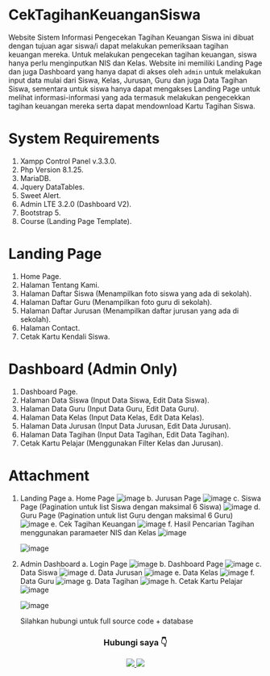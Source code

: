 # CekTagihanKeuanganSiswa
Website Sistem Informasi Pengecekan Tagihan Keuangan Siswa ini dibuat dengan tujuan agar siswa/i dapat melakukan pemeriksaan tagihan keuangan mereka.
Untuk melakukan pengecekan tagihan keuangan, siswa hanya perlu menginputkan NIS dan Kelas. Website ini memiliki Landing Page dan juga Dashboard yang hanya dapat di akses oleh `admin` untuk melakukan input data mulai dari Siswa, Kelas, Jurusan, Guru dan juga Data Tagihan Siswa, sementara untuk siswa hanya dapat mengakses Landing Page untuk melihat informasi-informasi yang ada termasuk melakukan pengecekkan tagihan keuangan mereka serta dapat mendownload Kartu Tagihan Siswa.

# System Requirements
1. Xampp Control Panel v.3.3.0.
2. Php Version 8.1.25.
3. MariaDB.
4. Jquery DataTables.
5. Sweet Alert.
6. Admin LTE 3.2.0 (Dashboard V2).
7. Bootstrap 5.
8. Course (Landing Page Template).

# Landing Page
1. Home Page.
2. Halaman Tentang Kami.
3. Halaman Daftar Siswa (Menampilkan foto siswa yang ada di sekolah).
4. Halaman Daftar Guru (Menampilkan foto guru di sekolah).
5. Halaman Daftar Jurusan (Menampilkan daftar jurusan yang ada di sekolah).
6. Halaman Contact.
7. Cetak Kartu Kendali Siswa.

# Dashboard (Admin Only)
1. Dashboard Page.
2. Halaman Data Siswa (Input Data Siswa, Edit Data Siswa).
3. Halaman Data Guru (Input Data Guru, Edit Data Guru).
4. Halaman Data Kelas (Input Data Kelas, Edit Data Kelas).
5. Halaman Data Jurusan (Input Data Jurusan, Edit Data Jurusan).
6. Halaman Data Tagihan (Input Data Tagihan, Edit Data Tagihan).
7. Cetak Kartu Pelajar (Menggunakan Filter Kelas dan Jurusan).


# Attachment

1. Landing Page
   a. Home Page
   ![image](https://github.com/user-attachments/assets/bda2e5e6-a803-42f3-94bd-d7b3ad7a1909)
   b. Jurusan Page
   ![image](https://github.com/user-attachments/assets/8939316e-1916-4f44-8182-ba04a09201f5)
   c. Siswa Page (Pagination untuk list Siswa dengan maksimal 6 Siswa)
   ![image](https://github.com/user-attachments/assets/39763d57-dcd1-40c4-960d-84eab60b6a57)
   d. Guru Page (Pagination untuk list Guru dengan maksimal 6 Guru)
   ![image](https://github.com/user-attachments/assets/4569b3c6-e8bd-4e73-bd61-7ff3b6a61546)
   e. Cek Tagihan Keuangan
   ![image](https://github.com/user-attachments/assets/c82a9ed6-60c0-4955-ab5f-18ffa3877ae0)
   f. Hasil Pencarian Tagihan menggunakan paramaeter NIS dan Kelas
   ![image](https://github.com/user-attachments/assets/ecb1c022-d5c9-49ee-a449-68046cfc895b)

   ![image](https://github.com/user-attachments/assets/d0a9ba45-3c44-4c71-8942-2327c1966c88)

 
  

3. Admin Dashboard
   a. Login Page
   ![image](https://github.com/user-attachments/assets/9b741cb7-19b9-4677-97fa-83e372a6c5ed)
   b. Dashboard Page
   ![image](https://github.com/user-attachments/assets/0fc51b12-2c04-4a2d-9f51-061571d14466)
   c. Data Siswa
   ![image](https://github.com/user-attachments/assets/13512470-309d-4422-8ca3-7666992f8d9a)
   d. Data Jurusan
   ![image](https://github.com/user-attachments/assets/542f56ce-f7ee-43e3-b77c-b066bc6d4f50)
   e. Data Kelas
   ![image](https://github.com/user-attachments/assets/7fe4ba2f-54ae-4f68-bc1a-ebbd0d7f7f0d)
   f. Data Guru
   ![image](https://github.com/user-attachments/assets/e6bbd194-235b-4ed9-bd4c-26583edc8594)
   g. Data Tagihan
   ![image](https://github.com/user-attachments/assets/51c879cc-4d2a-4cbb-9e31-452828774cdb)
   h. Cetak Kartu Pelajar
   ![image](https://github.com/user-attachments/assets/c17a6016-450c-4e4e-9d24-2396808a477c)

   ![image](https://github.com/user-attachments/assets/606b0a04-91b8-4e05-8505-e0e2b5360f47)





   Silahkan hubungi untuk full source code + database 
  <h3 align="center">Hubungi saya 👇</h3>
<div id="badges" align="center">
  <a href="https://wa.link/gex9vp">
    <img src="https://img.shields.io/badge/WhatsApp-25D366?style=for-the-badge&logo=whatsapp&logoColor=white"/>
  </a>
  <a href="https://www.instagram.com/stevenmrsn/">
    <img src="https://img.shields.io/badge/Instagram-%23E4405F.svg?style=for-the-badge&logo=Instagram&logoColor=white"/>
  </a>
</div>

   







   
   






   

